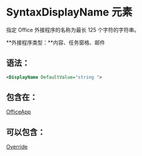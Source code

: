 
# <a name="displayname-element"></a>SyntaxDisplayName 元素
指定 Office 外接程序的名称为最长 125 个字符的字符串。

 **外接程序类型：**内容、任务窗格、邮件


## <a name="syntax:"></a>语法：


```XML
<DisplayName DefaultValue="string ">
```


## <a name="contained-in:"></a>包含在：

[OfficeApp](../../reference/manifest/officeapp.md)


## <a name="can-contain:"></a>可以包含：

[Override](../../reference/manifest/override.md)

